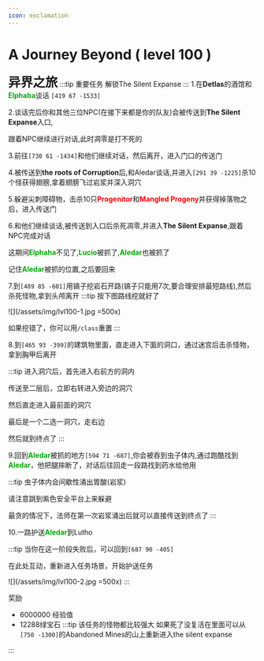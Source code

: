 ```yaml
---
icon: exclamation
---
```


# A Journey Beyond ( level 100 )
<span style="font-size: 25px;">**异界之旅**</span>
:::tip 重要任务
解锁The Silent Expanse
:::
1.在**Detlas**的酒馆和<font color=00AA00>**Elphaba**</font>谈话 `[419 67 -1533]`

2.谈话完后你和其他三位NPC(在接下来都是你的队友)会被传送到**The Silent Expanse**入口,

跟着NPC继续进行对话,此时凋零是打不死的

3.前往`[730 61 -1434]`和他们继续对话，然后离开，进入门口的传送门

4.被传送到**the roots of Corruption**后,和Aledar谈话,并进入`[291 39 -1225]`杀10个怪获得翅膀,拿着翅膀飞过岩浆并深入洞穴

5.躲避尖刺障碍物，击杀10只<font color=red>**Progenitor**</font>和<font color=red>**Mangled Progeny**</font>并获得掉落物之后，进入传送门

6.和他们继续谈话,被传送到入口后杀死凋零,并进入**The Silent Expanse**,跟着NPC完成对话

这期间<font color=00AA00>**Elphaha**</font>不见了,<font color=00AA00>**Lucio**</font>被抓了,<font color=00AA00>**Aledar**</font>也被抓了

记住<font color=00AA00>**Aledar**</font>被抓的位置,之后要回来

7.到`[489 85 -601]`用镐子挖岩石开路(镐子只能用7次,要合理安排最短路线),然后杀死怪物,拿到头颅离开
:::tip
按下图路线挖就好了

![](/assets/img/lvl100-1.jpg =500x)

如果挖错了，你可以用`/class`重置
:::

8.到`[465 93 -399]`的建筑物里面，直走进入下面的洞口，通过迷宫后击杀怪物，拿到胸甲后离开

:::tip
进入洞穴后，首先进入右前方的洞内

传送至二层后，立即右转进入旁边的洞穴

然后直走进入最前面的洞穴

最后是一个二选一洞穴，走右边

然后就到终点了
:::

9.回到<font color=00AA00>**Aledar**</font>被抓的地方`[594 71 -687]`,你会被吞到虫子体内,通过跑酷找到<font color=00AA00>**Aledar**</font>，他把腿摔断了，对话后往回走一段路找到药水给他用

:::tip
虫子体内会间歇性涌出胃酸(岩浆)

请注意跳到紫色安全平台上来躲避

最贪的情况下，法师在第一次岩浆涌出后就可以直接传送到终点了
:::

10.一路护送<font color=00AA00>**Aledar**</font>到Lutho

:::tip
当你在这一阶段失败后，可以回到`[687 90 -405]`

在此处互动，重新进入任务场景，开始护送任务

![](/assets/img/lvl100-2.jpg =500x)
:::



奖励
+ 6000000 经验值
+ 12288绿宝石
:::tip
该任务的怪物都比较强大 如果死了没复活在里面可以从`[750 -1300]`的Abandoned Mines的山上重新进入the silent expanse

:::
